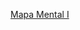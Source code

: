 
[Mapa Mental I](https://github.com/BlancaVega27/MineriaDeDatos003/blob/main/MapaMental_1_1795359.pdf)
